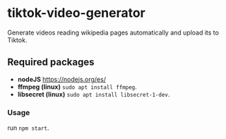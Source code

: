 # tiktok-video-generator

Generate videos reading wikipedia pages automatically and upload its to Tiktok.

## Required packages

- **nodeJS** <https://nodejs.org/es/>
- **ffmpeg (linux)** ```sudo apt install ffmpeg```.
- **libsecret (linux)** ```sudo apt install libsecret-1-dev```.

### Usage

run ```npm start```.
